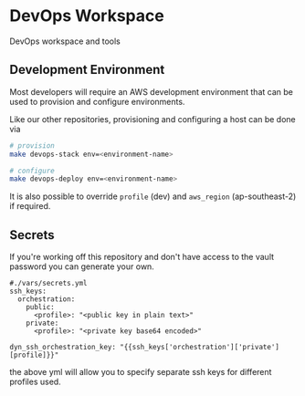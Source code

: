 DevOps Workspace
================

DevOps workspace and tools

Development Environment
-----------------------

Most developers will require an AWS development environment that can be used to provision
and configure environments.

Like our other repositories, provisioning and configuring a host can be done via

```bash
# provision
make devops-stack env=<environment-name>

# configure
make devops-deploy env=<environment-name>
```

It is also possible to override `profile` (dev) and `aws_region` (ap-southeast-2) if required.


Secrets
-------

If you're working off this repository and don't have access to the vault password you can
generate your own.

```
#./vars/secrets.yml
ssh_keys:
  orchestration:
    public:
      <profile>: "<public key in plain text>"
    private:
      <profile>: "<private key base64 encoded>"

dyn_ssh_orchestration_key: "{{ssh_keys['orchestration']['private'][profile]}}"
```

the above yml will allow you to specify separate ssh keys for different profiles used.
